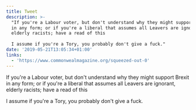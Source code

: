 ```yaml
---
title: Tweet
description: >-
  "If you're a Labour voter, but don't understand why they might support Brexit
  in any form; or if you're a liberal that assumes all Leavers are ignorant,
  elderly racists; have a read of this
   
  I assume if you're a Tory, you probably don't give a fuck."
date: '2019-05-21T13:05:34+01:00'
links:
  - 'https://www.commonwealmagazine.org/squeezed-out-0'
---
```

If you're a Labour voter, but don't understand why they might support Brexit in any form; or if you're a liberal that assumes all Leavers are ignorant, elderly racists; have a read of this
 
I assume if you're a Tory, you probably don't give a fuck.

